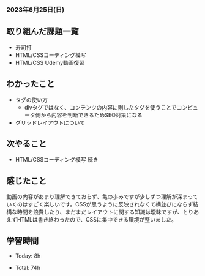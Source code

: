 ### 2023年6月25日(日)

## 取り組んだ課題一覧

- 寿司打
- HTML/CSSコーディング模写
- HTML/CSS Udemy動画復習


## わかったこと

- タグの使い方
  - divタグではなく、コンテンツの内容に則したタグを使うことでコンピュータ側から内容を判断できるためSEO対策になる
- グリッドレイアウトについて

## 次やること

- HTML/CSSコーディング模写 続き

## 感じたこと

動画の内容があまり理解できておらず、亀の歩みですが少しずつ理解が深まっていくのはすごく楽しいです。CSSが思うように反映されなくて横並びにならず結構な時間を浪費したり、まだまだレイアウトに関する知識は曖昧ですが、とりあえずHTMLは書き終わったので、CSSに集中できる環境が整いました。

## 学習時間

- Today: 8h

- Total: 74h
